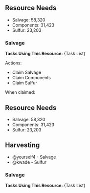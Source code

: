 ## Resource Needs

* Salvage: 58,320
* Components: 31,423
* Sulfur: 23,203

### Salvage

**Tasks Using This Resource:**
{Task List}



Actions:

* Claim Salvage
* Claim Components
* Claim Sulfur


When claimed:

## Resource Needs

* Salvage: 58,320
* Components: 31,423
* Sulfur: 23,203

## Harvesting
* @yourself4 - Salvage
* @kwade - Sulfur

### Salvage

**Tasks Using This Resource:**
{Task List}